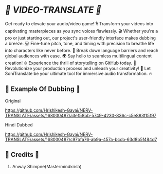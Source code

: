 # *🎥 VIDEO-TRANSLATE 🎴*
Get ready to elevate your audio/video game! 🎙️ Transform your videos into captivating masterpieces as you sync voices flawlessly. 🎬 Whether you're a pro or just starting out, our project's user-friendly interface makes dubbing a breeze. 💻 Fine-tune pitch, tone, and timing with precision to breathe life into characters like never before. 🌟 Break down language barriers and reach global audiences with ease. 🌍 Say hello to seamless multilingual content creation! 🌐 Experience the thrill of storytelling on GitHub today. 🚀 Revolutionize your production process and unleash your creativity! 🎉 Let SoniTranslate be your ultimate tool for immersive audio transformation. 🔥



## 🎥 Example Of Dubbing 🎴
Original



https://github.com/Hrishikesh-Gavai/NERV-TRANSLATE/assets/168000487/a3ef58bb-5749-4230-836c-c5e883f15f97

Hindi Dubbed



https://github.com/Hrishikesh-Gavai/NERV-TRANSLATE/assets/168000487/c97bfa76-ab9a-457a-bccb-63d8b5f484d7


## 🎥 Credits 🎴
1. Anway Shimpne(Mastermindkrish)
